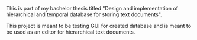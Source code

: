 This is part of my bachelor thesis titled "Design and implementation of hierarchical and temporal database for storing text documents".

This project is meant to be testing GUI for created database and is meant to be used as an editor for hierarchical text documents.